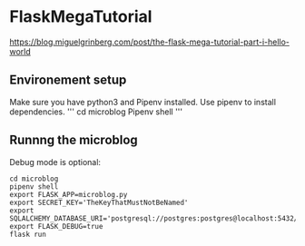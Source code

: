 # FlaskMegaTutorial
https://blog.miguelgrinberg.com/post/the-flask-mega-tutorial-part-i-hello-world

## Environement setup
Make sure you have python3 and Pipenv installed.
Use pipenv to install dependencies.
'''
cd microblog
Pipenv shell
'''

## Runnng the microblog
Debug mode is optional:
```
cd microblog
pipenv shell
export FLASK_APP=microblog.py
export SECRET_KEY='TheKeyThatMustNotBeNamed'
export SQLALCHEMY_DATABASE_URI='postgresql://postgres:postgres@localhost:5432/fmtmicroblog'
export FLASK_DEBUG=true
flask run
```
